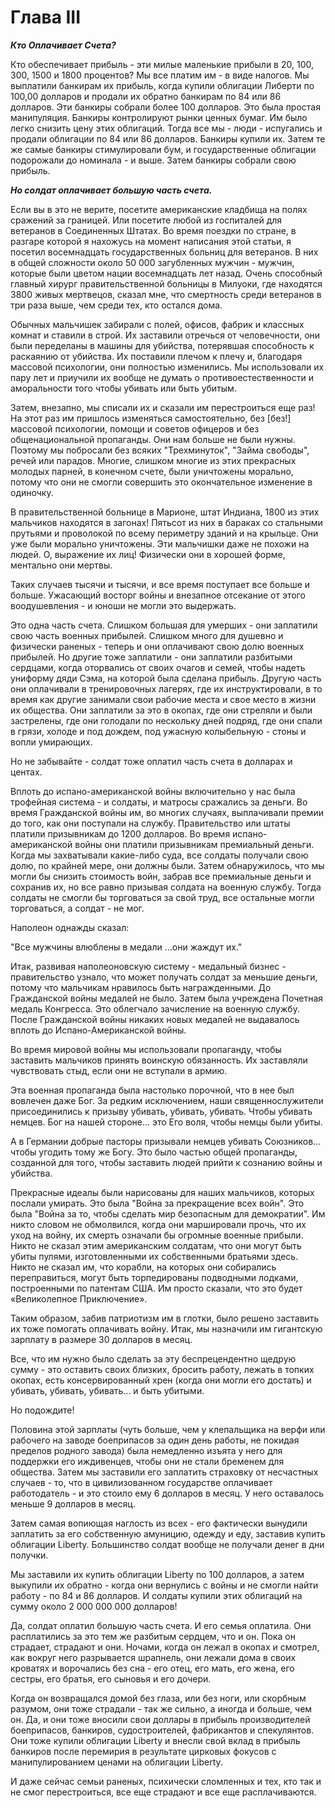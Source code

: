 
# Глава III

***Кто Оплачивает Счета?***

Кто обеспечивает прибыль - эти милые маленькие прибыли в 20, 100, 300, 1500 и 1800 процентов? Мы все платим им - в виде налогов. Мы выплатили банкирам их прибыль, когда купили облигации Либерти <!--(Liberty Bonds?)--> <!-- Liberty Bonds are a financial concept where someone invests in government--> по 100,00 долларов и продали их обратно банкирам по 84 или 86 долларов. Эти банкиры собрали более 100 долларов. Это была простая манипуляция. Банкиры контролируют рынки ценных бумаг. Им было легко снизить цену этих облигаций. Тогда все мы - люди - испугались и продали облигации по 84 или 86 долларов. Банкиры купили их. Затем те же самые банкиры стимулировали бум, и государственные облигации подорожали до номинала - и выше. Затем банкиры собрали свою прибыль.

***Но солдат оплачивает большую часть счета.***

Если вы в это не верите, посетите американские кладбища на полях сражений за границей. Или посетите любой из госпиталей для ветеранов в Соединенных Штатах. Во время поездки по стране, в разгаре которой я нахожусь на момент написания этой статьи, я посетил восемнадцать государственных больниц для ветеранов. В них в общей сложности около 50 000 загубленных мужчин - мужчин, которые были цветом нации <!--(In Russian, it is more appropriate to say "цвет нации" in meaning "the pride of the nation" than “избранный народ”/ “the chosen ones of the nations” literal translation “the pick of the nation") --> восемнадцать лет назад. Очень способный главный хирург правительственной больницы в Милуоки, где находятся 3800 живых мертвецов, сказал мне, что смертность среди ветеранов в три раза выше, чем среди тех, кто остался дома. <!-- I think цвет нации is the correct sense of this phrase -->

Обычных мальчишек забирали с полей, офисов, фабрик и классных комнат и ставили в строй. Их заставили отречься от человечности, они были переделаны в машины для убийства, потерявшая способность к раскаянию от убийства. Их поставили плечом к плечу и, благодаря массовой психологии, они полностью изменились. Мы использовали их пару лет и приучили их вообще не думать о противоестественности и аморальности того чтобы убивать или быть убитым.  <!--(In my opinion, this is a dramatic departure from the text, but this is probably what is missing, after all the dry statistics figures.) -->

Затем, внезапно, мы списали их и сказали им перестроиться еще раз! На этот раз им пришлось изменяться самостоятельно, без [без!] массовой психологии, помощи и советов офицеров и без общенациональной пропаганды. Они нам больше не были нужны. Поэтому мы побросали без всяких "Трехминуток", "Займа свободы", речей или парадов. Многие, слишком многие из этих прекрасных молодых парней, в конечном счете, были уничтожены морально, потому что они не смогли совершить это окончательное изменение в одиночку.

В правительственной больнице в Марионе, штат Индиана, 1800 из этих мальчиков находятся в загонах! Пятьсот из них в бараках со стальными прутьями и проволокой по всему периметру зданий и на крыльце. Они уже были морально уничтожены. Эти мальчишки даже не похожи на людей. О, выражение их лиц! Физически они в хорошей форме, ментально они мертвы.

Таких случаев тысячи и тысячи, и все время поступает все больше и больше. Ужасающий восторг войны и внезапное отсекание от этого воодушевления -  и юноши не могли это выдержать.

Это одна часть счета. Слишком большая для умерших - они заплатили свою часть военных прибылей. Слишком много для душевно и физически раненых - теперь и они оплачивают свою долю военных прибылей. Но другие тоже заплатили - они заплатили разбитыми сердцами, когда оторвались от своих очагов и семей, чтобы надеть униформу дяди Сэма, на которой была сделана прибыль.  Другую часть они оплачивали в тренировочных лагерях, где их инструктировали, в то время как другие занимали свои рабочие места и свое место в жизни их общества. Они заплатили за это в окопах, где они стреляли и были застрелены, где они голодали по нескольку дней подряд, где они спали в грязи, холоде и под дождем, под ужасную колыбельную  -  стоны и вопли умирающих. 

Но не забывайте - солдат тоже оплатил часть счета в долларах и центах.

Вплоть до испано-американской войны включительно у нас была трофейная система - и солдаты, и матросы сражались за деньги. Во время Гражданской войны им, во многих случаях, выплачивали премии до того, как они поступали на службу. Правительство или штаты платили призывникам до 1200 долларов. Во время испано-американской войны они платили призывникам премиальный деньги. Когда мы захватывали какие-либо суда, все солдаты получали свою долю, по крайней мере, они должны были. Затем обнаружилось, что мы могли бы снизить стоимость войн, забрав все премиальные деньги и сохранив их, но все равно призывая солдата на военную службу. Тогда солдаты не смогли бы торговаться за свой труд, все остальные могли торговаться, а солдат - не мог.

Наполеон однажды сказал:

"Все мужчины влюблены в медали ...они жаждут их."

Итак, развивая наполеоновскую систему - медальный бизнес - правительство узнало, что может получать солдат за меньшие деньги, потому что мальчикам нравилось быть награжденными. До Гражданской войны медалей не было. Затем была учреждена Почетная медаль Конгресса. Это облегчало зачисление на военную службу. После Гражданской войны никаких новых медалей не выдавалось вплоть до Испано-Американской войны.

Во время мировой войны мы использовали пропаганду, чтобы заставить мальчиков принять воинскую обязанность. Их заставляли чувствовать стыд, если они не вступали в армию.

Эта военная пропаганда была настолько порочной, что в нее был вовлечен даже Бог. За редким исключением, наши священнослужители присоединились к призыву убивать, убивать, убивать. Чтобы убивать немцев. Бог на нашей стороне... это Его воля, чтобы немцы были убиты.

А в Германии добрые пасторы призывали немцев убивать Союзников... чтобы угодить тому же Богу. Это было частью общей пропаганды, созданной для того, чтобы заставить людей прийти к сознанию войны и убийства. 

Прекрасные идеалы были нарисованы для наших мальчиков, которых послали умирать. Это была "Война за прекращение всех войн". Это была "Война за то, чтобы сделать мир безопасным для демократии". Им никто словом не обмолвился, когда они маршировали прочь, что их уход на войну, их смерть означали бы огромные военные прибыли. Никто не сказал этим американским солдатам, что они могут быть убиты пулями, изготовленными их собственными братьями здесь. Никто не сказал им, что корабли, на которых они собирались переправиться, могут быть торпедированы подводными лодками, построенными по патентам США. Им просто сказали, что это будет «Великолепное Приключение». 

Таким образом, забив патриотизм им в глотки, было решено заставить их тоже помогать оплачивать войну. Итак, мы назначили им гигантскую зарплату в размере 30 долларов в месяц.

Все, что им нужно было сделать за эту беспрецендентно щедрую сумму - это оставить своих близких, бросить работу, лежать в топких окопах, есть консервированный хрен <!--(If I understand correctly, is this an expletive? Is it possible to replace it with a softer one? By analogy, in the Russian language there is a word horseradish - meaning a garden plant and  some parts of the man's body, which the major General apparently means)--> (когда они могли его достать) и убивать, убивать, убивать... и быть убитыми.

Но подождите!

Половина этой зарплаты (чуть больше, чем у клепальщика на верфи или рабочего на заводе боеприпасов за один день работы, не покидая пределов родного завода) была немедленно изъята у него для поддержки его иждивенцев, чтобы они не стали бременем для общества. Затем мы заставили его заплатить страховку от несчастных случаев - то, что в цивилизованном государстве оплачивает работодатель - и это стоило ему 6 долларов в месяц. У него оставалось меньше 9 долларов в месяц.

Затем самая вопиющая наглость из всех - его фактически вынудили заплатить за его собственную амуницию, одежду и еду, заставив купить облигации Liberty. Большинство солдат вообще не получали денег в дни получки. 

Мы заставили их купить облигации Liberty по 100 долларов, а затем выкупили их обратно - когда они вернулись с войны и не смогли найти работу - по 84 и 86 долларов. И солдаты купили этих облигаций на сумму около 2 000 000 000 долларов!

Да, солдат оплатил большую часть счета. И его семья оплатила. Они расплатились за это тем же разбитым сердцем, что и он. Пока он страдает, страдают и они. Ночами, когда он лежал в окопах и смотрел, как вокруг него разрывается шрапнель, они лежали дома в своих кроватях и ворочались без сна - его отец, его мать, его жена, его сестры, его братья, его сыновья и его дочери.

Когда он возвращался домой без глаза, или без ноги, или скорбным разумом, они тоже страдали - так же сильно, а иногда и больше, чем он. Да, и они тоже вносили свои доллары в прибыль производителей боеприпасов, банкиров, судостроителей, фабрикантов и спекулянтов. Они тоже купили облигации Liberty и внесли свой вклад в прибыль банкиров после перемирия в результате цирковых фокусов с манипулированием ценами на облигации Liberty.

И даже сейчас семьи раненых, психически сломленных и тех, кто так и не смог перестроиться, все еще страдают и все еще расплачиваются.

<!--(I don't have enough evil words. It's worse than slavery! This is not impertinence, this is a blatant crime of a person against a person. It's all happening now, just like then, with the same words. I do not know what kind of person they need to be to do it again and again! Antihuman? Werewolf bugs? I don´t know!)-->
